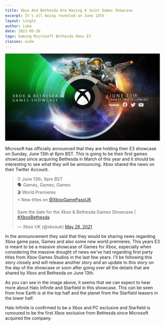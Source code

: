 ```yaml
---
title: Xbox And Bethesda Are Having A Joint Games Showcase
excerpt: It's all being revealed on June 13th
layout: single
author: Luke
date: 2021-05-26
tags: Gaming Microsoft Bethesda Xbox E3
classes: wide
---
```


<img src="\assets\images\XboxE3Horizontal.png">

Microsoft has officially announced that they are holding their E3 showcase on Sunday, June 13th at 6pm BST. This is going to be their first games showcase since acquiring Bethesda in March of this year and it should be interesting to see what they will be announcing. Xbox shared the news on their Twitter Account.

<blockquote class="twitter-tweet"><p lang="en" dir="ltr">⏰ June 13th, 6pm BST<br>🗣️ Games, Games, Games<br>🎬 World Premieres<br>⚡️ New titles on <a href="https://twitter.com/XboxGamePassUK?ref_src=twsrc%5Etfw">@XboxGamePassUK</a><br><br>Save the date for the Xbox &amp; Bethesda Games Showcase | <a href="https://twitter.com/hashtag/XboxBethesda?src=hash&amp;ref_src=twsrc%5Etfw">#XboxBethesda</a></p>&mdash; Xbox UK (@xboxuk) <a href="https://twitter.com/xboxuk/status/1397629124836044802?ref_src=twsrc%5Etfw">May 26, 2021</a></blockquote> <script async src="https://platform.twitter.com/widgets.js" charset="utf-8"></script>

In the announcement they said that they would be sharing news regarding Xbox game pass, Games and also some new world premieres. This years E3 is meant to be a massive showcase of Games for Xbox, especially when considering the massive drought of news we've had regarding first party titles from Xbox Games Studios in the last few years. I'll be following this story closely and will release another story and an update to this story on the day of the showcase or soon after going over all the details that are shared by Xbox and Bethesda on June 13th.

As you can see in the image above, it seems that we can expect to hear more about Halo Infinite and Starfield in this showcase. This can be seen from how Earth is at the top half and the planet from the Starfield teasers in the lower half.

Halo Infinite is confirmed to be a Xbox and PC exclusive and Starfield is rumoured to be the first Xbox exclusive from Bethesda since Microsoft acquired the company.

